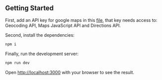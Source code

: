 ## Getting Started

First, add an API key for google maps in this [file](https://github.com/dnm95/geocode-directions-nextjs-example/blob/master/config/index.js), that key needs access to: Geocoding API, Maps JavaScript API and Directions API.

Second, install the dependencies:

```bash
npm i
```

Finally, run the development server:

```bash
npm run dev
```

Open [http://localhost:3000](http://localhost:3000) with your browser to see the result.
